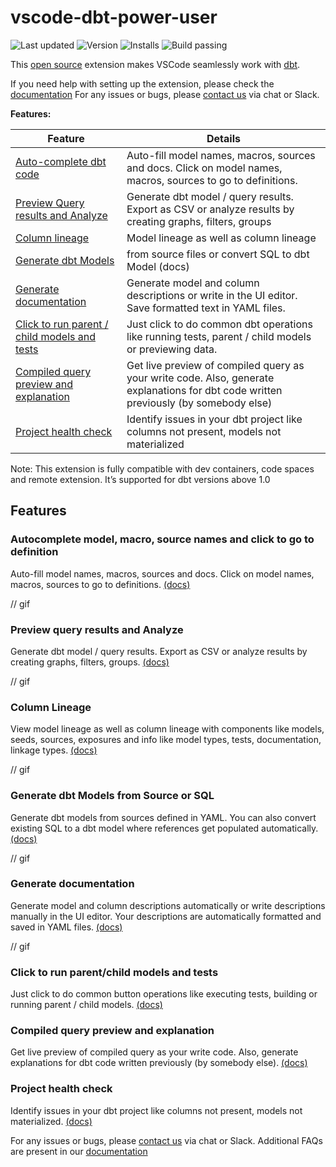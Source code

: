 # vscode-dbt-power-user

![Last updated](https://img.shields.io/visual-studio-marketplace/last-updated/innoverio.vscode-dbt-power-user) ![Version](https://img.shields.io/visual-studio-marketplace/v/innoverio.vscode-dbt-power-user) ![Installs](https://img.shields.io/visual-studio-marketplace/i/innoverio.vscode-dbt-power-user) ![Build passing](https://github.com/innoverio/vscode-dbt-power-user/workflows/.github/workflows/ci.yml/badge.svg)

This [open source](https://marketplace.visualstudio.com/items?itemName=innoverio.vscode-dbt-power-user) extension makes VSCode seamlessly work with [dbt](https://www.getdbt.com/).

If you need help with setting up the extension, please check the [documentation](https://docs.myaltimate.com/setup/installation/) For any issues or bugs, please [contact us](https://www.altimate.ai/support) via chat or Slack.

**Features:** 

| Feature | Details |
| --- | --- |
| [Auto-complete dbt code](#autocomplete)  | Auto-fill model names, macros, sources and docs. Click on model names, macros, sources to go to definitions.  |
| [Preview Query results and Analyze](#querypreview) | Generate dbt model / query results. Export as CSV or analyze results by creating graphs, filters, groups |
| [Column lineage](#lineage) | Model lineage as well as column lineage  |
| [Generate dbt Models](#genmodel) | from source files or convert SQL to dbt Model (docs) |
| [Generate documentation](#gendoc) | Generate model and column descriptions or write in the UI editor. Save formatted text in YAML files.   |
| [Click to run parent / child models and tests](#clicktorun) | Just click to do common dbt operations like running tests, parent / child models or previewing data.  |
| [Compiled query preview and explanation](#queryexplanation) | Get live preview of compiled query as your write code. Also, generate explanations for dbt code written previously (by somebody else) |
| [Project health check](#healthcheck) | Identify issues in your dbt project like columns not present, models not materialized |

Note: This extension is fully compatible with dev containers, code spaces and remote extension. 
It’s supported for dbt versions above 1.0

## Features

### <a id="autocomplete">Autocomplete model, macro, source names and click to go to definition</a>

Auto-fill model names, macros, sources and docs. Click on model names, macros, sources to go to definitions. [(docs)](https://docs.myaltimate.com/develop/autocomplete/)

// gif 

### <a id="querypreview">Preview query results and Analyze</a>

Generate dbt model / query results. Export as CSV or analyze results by creating graphs, filters, groups. [(docs)](https://docs.myaltimate.com/test/queryResults/)

// gif

### <a id="lineage">Column Lineage</a>

View model lineage as well as column lineage with components like models, seeds, sources, exposures and info like model types, tests, documentation, linkage types. [(docs)](https://docs.myaltimate.com/test/lineage/)

// gif

### <a id="genmodel"> Generate dbt Models from Source or SQL</a>

Generate dbt models from sources defined in YAML. You can also convert existing SQL to a dbt model where references get populated automatically. [(docs)](https://docs.myaltimate.com/develop/clicktorun/)

// gif

### <a id="gendoc"> Generate documentation</a>

Generate model and column descriptions automatically or write descriptions manually in the UI editor. Your descriptions are automatically formatted and saved in YAML files. [(docs)](https://docs.myaltimate.com/document/generatedoc/) 

// gif

### <a id="clicktorun"> Click to run parent/child models and tests</a>

Just click to do common button operations like executing tests, building or running parent / child models. [(docs)](https://docs.myaltimate.com/develop/clicktorun/) 

### <a id="queryexplanation"> Compiled query preview and explanation</a>

Get live preview of compiled query as your write code. Also, generate explanations for dbt code written previously (by somebody else). [(docs)](https://docs.myaltimate.com/develop/explanation/)

### <a id="healthcheck"> Project health check</a>

Identify issues in your dbt project like columns not present, models not materialized. [(docs)](https://docs.myaltimate.com/test/healthcheck/)

For any issues or bugs, please [contact us](https://www.altimate.ai/support) via chat or Slack.
Additional FAQs are present in our [documentation](https://docs.myaltimate.com/arch/faq/)
